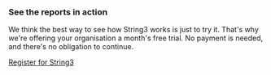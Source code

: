 <h3>See the reports in action</h3>
<p>We think the best way to see how String3 works is just to try it. That's why we're offering your organisation a month's free trial. No payment is needed, and there's no obligation to continue.</p>
<p class="button register-button">
	<a href="/register">
		Register for String3
	</a>
</p>